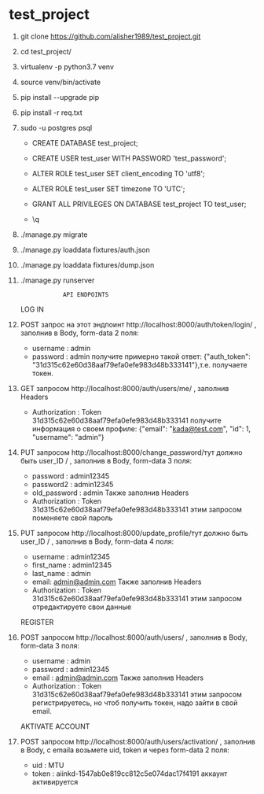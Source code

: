 # test_project


1) git clone https://github.com/alisher1989/test_project.git

2) cd test_project/

3) virtualenv -p python3.7 venv

4) source venv/bin/activate

5) pip install --upgrade pip

6) pip install -r req.txt

7) sudo -u postgres psql

      * CREATE DATABASE test_project;

      * CREATE USER test_user WITH PASSWORD 'test_password';

      * ALTER ROLE test_user SET client_encoding TO 'utf8';
      
      * ALTER ROLE test_user SET timezone TO 'UTC';
      
      * GRANT ALL PRIVILEGES ON DATABASE test_project TO test_user;
      
      * \q

8) ./manage.py migrate

9) ./manage.py loaddata fixtures/auth.json 

10) ./manage.py loaddata fixtures/dump.json  

11) ./manage.py runserver


                    API ENDPOINTS
                    
    LOG IN                
 1) POST запрос на этот эндпоинт http://localhost:8000/auth/token/login/ , заполнив в Body, form-data 2 поля:
      * username : admin
      * password : admin
      получите примерно такой ответ: {"auth_token": "31d315c62e60d38aaf79efa0efe983d48b333141"},т.е. получаете токен.
      
      
 2) GET запросом http://localhost:8000/auth/users/me/ , заполнив Headers 
    * Authorization : Token 31d315c62e60d38aaf79efa0efe983d48b333141
    получите информация о своем профиле: {"email": "kada@test.com", "id": 1, "username": "admin"}
    
 
 3) PUT запросом http://localhost:8000/change_password/тут должно быть user_ID / , заполнив в Body, form-data 3 поля:
    * password : admin12345
    * password2 : admin12345
    * old_password : admin
    Также заполнив Headers 
    * Authorization : Token 31d315c62e60d38aaf79efa0efe983d48b333141
    этим запросом поменяете свой пароль
    
 4) PUT запросом http://localhost:8000/update_profile/тут должно быть user_ID / , заполнив в Body, form-data 4 поля:
    * username : admin12345
    * first_name : admin12345
    * last_name : admin
    * email: admin@admin.com
    Также заполнив Headers 
    * Authorization : Token 31d315c62e60d38aaf79efa0efe983d48b333141
    этим запросом отредактируете свои данные
    
    REGISTER
 5) POST запросом  http://localhost:8000/auth/users/ , заполнив в Body, form-data 3 поля:
    * username : admin
    * password : admin12345
    * email : admin@admin.com
    Также заполнив Headers 
    * Authorization : Token 31d315c62e60d38aaf79efa0efe983d48b333141
    этим запросом регистрируетесь, но чтоб получить токен, надо зайти в свой email.
    
    AKTIVATE ACCOUNT
  6) POST запросом http://localhost:8000/auth/users/activation/ , заполнив в Body, с emaila возьмете uid, token и через form-data 2 поля:
      * uid : MTU
      * token : aiinkd-1547ab0e819cc812c5e074dac17f4191
        аккаунт активируется
